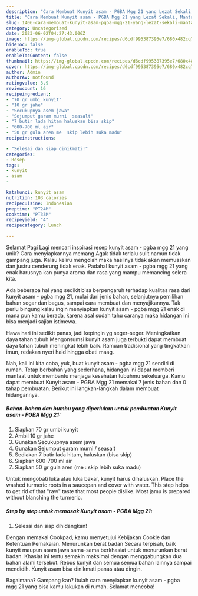 ```yaml
---
description: "Cara Membuat Kunyit asam - PGBA Mgg 21 yang Lezat Sekali, Mantap"
title: "Cara Membuat Kunyit asam - PGBA Mgg 21 yang Lezat Sekali, Mantap"
slug: 1406-cara-membuat-kunyit-asam-pgba-mgg-21-yang-lezat-sekali-mantap
category: Uncategorized
date: 2023-06-02T04:27:43.006Z
image: https://img-global.cpcdn.com/recipes/d6cdf995387395e7/680x482cq70/kunyit-asam-pgba-mgg-21-foto-resep-utama.jpg
hideToc: false
enableToc: true
enableTocContent: false
thumbnail: https://img-global.cpcdn.com/recipes/d6cdf995387395e7/680x482cq70/kunyit-asam-pgba-mgg-21-foto-resep-utama.jpg
cover: https://img-global.cpcdn.com/recipes/d6cdf995387395e7/680x482cq70/kunyit-asam-pgba-mgg-21-foto-resep-utama.jpg
author: Admin
authorAv: notfound
ratingvalue: 3.9
reviewcount: 16
recipeingredient:
- "70 gr umbi kunyit"
- "10 gr jahe"
- "Secukupnya asem jawa"
- "Sejumput garam murni  seasalt"
- "7 butir lada hitam haluskan bisa skip"
- "600-700 ml air"
- "50 gr gula aren me  skip lebih suka madu"
recipeinstructions:

- "Selesai dan siap dinikmati!"
categories:
- Resep
tags:
- kunyit
- asam
- 

katakunci: kunyit asam  
nutrition: 103 calories
recipecuisine: Indonesian
preptime: "PT24M"
cooktime: "PT33M"
recipeyield: "4"
recipecategory: Lunch

---
```



Selamat Pagi Lagi mencari inspirasi resep kunyit asam - pgba mgg 21 yang unik? Cara menyiapkannya memang Agak tidak terlalu sulit namun tidak gampang juga. Kalau keliru mengolah maka hasilnya tidak akan memuaskan dan justru cenderung tidak enak. Padahal kunyit asam - pgba mgg 21 yang enak harusnya kan punya aroma dan rasa yang mampu memancing selera kita.


Ada beberapa hal yang sedikit bisa berpengaruh terhadap kualitas rasa dari kunyit asam - pgba mgg 21, mulai dari jenis bahan, selanjutnya pemilihan bahan segar dan bagus, sampai cara membuat dan menyajikannya. Tak perlu bingung kalau ingin menyiapkan kunyit asam - pgba mgg 21 enak di mana pun kamu berada, karena asal sudah tahu caranya maka hidangan ini bisa menjadi sajian istimewa.

Hawa hari ini sedikit panas, jadi kepingin yg seger-seger. Meningkatkan daya tahan tubuh Mengonsumsi kunyit asam juga terbukti dapat membuat daya tahan tubuh meningkat lebih baik. Ramuan tradisional yang tingkatkan imun, redakan nyeri haid hingga obati maag.


Nah, kali ini kita coba, yuk, buat kunyit asam - pgba mgg 21 sendiri di rumah. Tetap berbahan yang sederhana, hidangan ini dapat memberi manfaat untuk membantu menjaga kesehatan tubuhmu sekeluarga. Kamu dapat membuat Kunyit asam - PGBA Mgg 21 memakai 7 jenis bahan dan 0 tahap pembuatan. Berikut ini langkah-langkah dalam membuat hidangannya.

<!--inarticleads1-->

##### Bahan-bahan dan bumbu yang diperlukan untuk pembuatan Kunyit asam - PGBA Mgg 21:

1. Siapkan 70 gr umbi kunyit
1. Ambil 10 gr jahe
1. Gunakan Secukupnya asem jawa
1. Gunakan Sejumput garam murni / seasalt
1. Sediakan 7 butir lada hitam, haluskan (bisa skip)
1. Siapkan 600-700 ml air
1. Siapkan 50 gr gula aren (me : skip lebih suka madu)


Untuk mengobati luka atau luka bakar, kunyit harus dihaluskan. Place the washed turmeric roots in a saucepan and cover with water. This step helps to get rid of that &#34;raw&#34; taste that most people dislike. Most jamu is prepared without blanching the turmeric. 

<!--inarticleads2-->

##### Step by step untuk memasak Kunyit asam - PGBA Mgg 21:


1. Selesai dan siap dihidangkan!

Dengan memakai Cookpad, kamu menyetujui Kebijakan Cookie dan Ketentuan Pemakaian. Menurunkan berat badan Secara terpisah, baik kunyit maupun asam jawa sama-sama berkhasiat untuk menurunkan berat badan. Khasiat ini tentu semakin maksimal dengan menggabungkan dua bahan alami tersebut. Rebus kunyit dan semua semua bahan lainnya sampai mendidih. Kunyit asam bisa dinikmati panas atau dingin. 

Bagaimana? Gampang kan? Itulah cara menyiapkan kunyit asam - pgba mgg 21 yang bisa kamu lakukan di rumah. Selamat mencoba!
